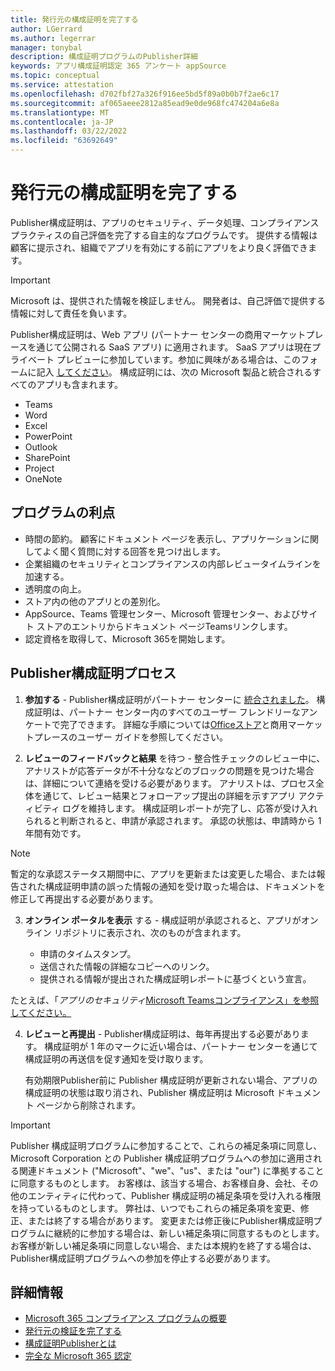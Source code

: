 ```yaml
---
title: 発行元の構成証明を完了する
author: LGerrard
ms.author: legerrar
manager: tonybal
description: 構成証明プログラムのPublisher詳細
keywords: アプリ構成証明認定 365 アンケート appSource
ms.topic: conceptual
ms.service: attestation
ms.openlocfilehash: d702fbf27a326f916ee5bd5f89a0b0b7f2ae6c17
ms.sourcegitcommit: af065aeee2812a85ead9e0de968fc474204a6e8a
ms.translationtype: MT
ms.contentlocale: ja-JP
ms.lasthandoff: 03/22/2022
ms.locfileid: "63692649"
---
```

# <a name="complete-publisher-attestation"></a>発行元の構成証明を完了する

Publisher構成証明は、アプリのセキュリティ、データ処理、コンプライアンスプラクティスの自己評価を完了する自主的なプログラムです。 提供する情報は顧客に提示され、組織でアプリを有効にする前にアプリをより良く評価できます。 

> [!IMPORTANT]
> Microsoft は、提供された情報を検証しません。 開発者は、自己評価で提供する情報に対して責任を負います。 

Publisher構成証明は、Web アプリ (パートナー センターの商用マーケットプレースを通じて公開される SaaS アプリ) に適用されます。 SaaS アプリは現在プライベート プレビューに参加しています。参加に興味がある場合は、このフォームに記入 [してください](https://customervoice.microsoft.com/Pages/ResponsePage.aspx?id=v4j5cvGGr0GRqy180BHbR4cf3qxCU_RNtqjCSalFdSFUNDMzTVJKR0wzTEJRSFJVSk9OQUlOV0RJSyQlQCN0PWcu)。 構成証明には、次の Microsoft 製品と統合されるすべてのアプリも含まれます。
- Teams
- Word
- Excel
- PowerPoint 
- Outlook
- SharePoint
- Project
- OneNote


## <a name="program-benefits"></a>プログラムの利点
- 時間の節約。 顧客にドキュメント ページを表示し、アプリケーションに関してよく聞く質問に対する回答を見つけ出します。
- 企業組織のセキュリティとコンプライアンスの内部レビュータイムラインを加速する。
- 透明度の向上。
- ストア内の他のアプリとの差別化。 
- AppSource、Teams 管理センター、Microsoft 管理センター、およびサイト ストアのエントリからドキュメント ページTeamsリンクします。 
- 認定資格を取得して、Microsoft 365を開始します。
 

## <a name="publisher-attestation-process"></a>Publisher構成証明プロセス

1. **参加する** - Publisher構成証明がパートナー センターに [統合されました](https://partner.microsoft.com)。 構成証明は、パートナー センター内のすべてのユーザー フレンドリーなアンケートで完了できます。 詳細な手順については[Officeストア](../docs/userguide.md)と商用マーケットプレース[](../docs/saasuserguide.md)のユーザー ガイドを参照してください。

2. **レビューのフィードバックと結果** を待つ - 整合性チェックのレビュー中に、アナリストが応答データが不十分ななどのブロックの問題を見つけた場合は、詳細について連絡を受ける必要があります。 アナリストは、プロセス全体を通じて、レビュー結果とフォローアップ提出の詳細を示すアプリ アクティビティ ログを維持します。 構成証明レポートが完了し、応答が受け入れられると判断されると、申請が承認されます。 承認の状態は、申請時から 1 年間有効です。

> [!NOTE]
> 暫定的な承認ステータス期間中に、アプリを更新または変更した場合、または報告された構成証明申請の誤った情報の通知を受け取った場合は、ドキュメントを修正して再提出する必要があります。

3. **オンライン ポータルを表示** する - 構成証明が承認されると、アプリがオンライン リポジトリに表示され、次のものが含まれます。

   - 申請のタイムスタンプ。
   - 送信された情報の詳細なコピーへのリンク。
   - 提供される情報が提出された構成証明レポートに基づくという宣言。

たとえば、「*アプリのセキュリティ*[Microsoft Teamsコンプライアンス」を参照してください。](../teams/teams-apps.md)

4. **レビューと再提出** - Publisher構成証明は、毎年再提出する必要があります。 構成証明が 1 年のマークに近い場合は、パートナー センターを通じて構成証明の再送信を促す通知を受け取ります。 

   有効期限Publisher前に Publisher 構成証明が更新されない場合、アプリの構成証明の状態は取り消され、Publisher 構成証明は Microsoft ドキュメント ページから削除されます。 

>[!IMPORTANT]
>Publisher 構成証明プログラムに参加することで、これらの補足条項に同意し、Microsoft Corporation との Publisher 構成証明プログラムへの参加に適用される関連ドキュメント ("Microsoft"、"we"、"us"、または "our") に準拠することに同意するものとします。 お客様は、該当する場合、お客様自身、会社、その他のエンティティに代わって、Publisher 構成証明の補足条項を受け入れる権限を持っているものとします。 弊社は、いつでもこれらの補足条項を変更、修正、または終了する場合があります。 変更または修正後にPublisher構成証明プログラムに継続的に参加する場合は、新しい補足条項に同意するものとします。 お客様が新しい補足条項に同意しない場合、または本規約を終了する場合は、Publisher構成証明プログラムへの参加を停止する必要があります。

## <a name="learn-more"></a>詳細情報

* [Microsoft 365 コンプライアンス プログラムの概要](~/overview.md)  
* [発行元の検証を完了する](https://docs.microsoft.com/azure/active-directory/develop/mark-app-as-publisher-verified)  
* [構成証明Publisherとは](~/docs/enterprise-app-attestation-guide.md)  
* [完全な Microsoft 365 認定](~/docs/certification.md)
